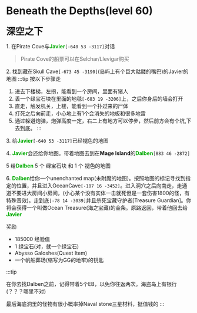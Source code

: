 # Beneath the Depths(level 60)
<span style="font-size: 25px;">**深空之下**</span>

<span class="stage-index">1.</span> 在Pirate Cove与<font color=00AA00>**Javier**</font>`[-640 53 -3117]`对话
>Pirate Cove的船票可以在Selchar/Llevigar购买

<span class="stage-index">2.</span> 找到藏在Skull Cave`[-673 45 -3190]`(岛屿上有个巨大骷髅的嘴巴)的Javier的地图
:::tip 按以下步骤走
1.  进去下楼梯，左拐，能看到一个房间，里面有猪人
2.  丢一个绿宝石块在里面的地毯`[-683 19 -3206]`上，之后你身后的墙会打开
3.  直走，触发机关，上楼，能看到一个扑过来的尸体
4.  打死之后向前走，小心地上有1个会消失的地板和很多地雷
5.  通过躲避炮弹，炮弹高度一定，右二上有地方可以停步，然后前方会有个坑,下去到底。
:::

<span class="stage-index">3.</span> 给<font color=00AA00>**Javier**</font>`[-640 53 -3117]`已经褪色的地图

<span class="stage-index">4.</span> <font color=00AA00>**Javier**</font>会还给你地图。带着地图去到在**Mage Island**的<font color=00AA00>**Dalben**</font>`[883 46 -2872]`

<span class="stage-index">5 </span> 给<font color=00AA00>**Dalben**</font> 5 个 绿宝石块 和 1 个 褪色的地图

<span class="stage-index">6.</span> <font color=00AA00>**Dalben**</font>给你一个unenchanted map(未附魔的地图)。按照地图的标记寻找到指定的位置，并且进入OceanCave`[-187 16 -3452]`。进入洞穴之后向南走，走通道不要进大房间小房间，(小心某个没有实体一击就死但是一套伤害1800的怪，有特殊音效)。走到底`[-78 14 -3039]`并且杀死宝藏守护者[Treasure Guardian]。你将会获得一个叫做Ocean Treasure(海之宝藏)的金条。原路返回，带着他回去给<font color=00AA00>**Javier**</font>

奖励
+ 185000 经验值 
+ 1 绿宝石(对，就一个绿宝石)
+ Abysso Galoshes(Quest Item)
+ 一个帆船葬场(缩写为GG的地牢)的钥匙

:::tip

在你去找Dalben之前，记得带着5个EB，以免你往返两次。海盗岛上有银行(？？？哪里不对)

最后海底洞里的怪物有很小概率掉Naval stone三星材料，挺值钱的
:::

